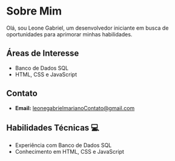 # Sobre Mim

Olá, sou Leone Gabriel, um desenvolvedor iniciante em busca de oportunidades para aprimorar minhas habilidades.

## Áreas de Interesse

- Banco de Dados SQL
- HTML, CSS e JavaScript

## Contato

- **Email:** leonegabrielmarianoContato@gmail.com

## Habilidades Técnicas 💻

- Experiência com Banco de Dados SQL
- Conhecimento em HTML, CSS e JavaScript







  


